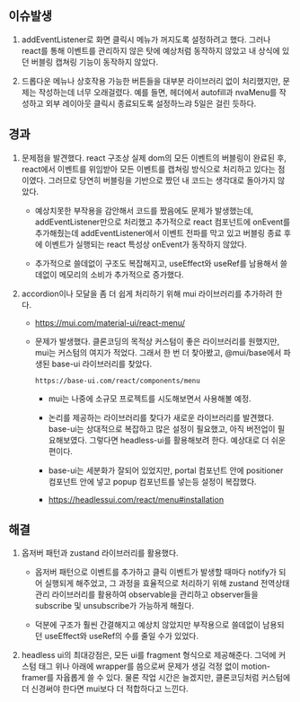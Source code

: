 ## 이슈발생

1. addEventListener로 화면 클릭시 메뉴가 꺼지도록 설정하려고 했다. 그러나 react를 통해 이벤트를 관리하지 않은 탓에 예상처럼 동작하지 않았고 내 상식에 있던 버블링 캡쳐링 기능이 동작하지 않았다.

2. 드롭다운 메뉴나 상호작용 가능한 버튼들을 대부분 라이브러리 없이 처리했지만, 문제는 작성하는데 너무 오래걸렸다. 예를 들면, 헤더에서 autofill과 nvaMenu를 작성하고 외부 레이아웃 클릭시 종료되도록 설정하느랴 5일은 걸린 듯하다.

## 경과

1.  문제점을 발견했다. react 구조상 실제 dom의 모든 이벤트의 버블링이 완료된 후, react에서 이벤트를 위임받아 모든 이벤트를 캡쳐링 방식으로 처리하고 있다는 점이였다. 그러므로 당연히 버블링을 기반으로 짰던 내 코드는 생각대로 돌아가지 않았다.

    - 예상치못한 부작용을 감안해서 코드를 짰음에도 문제가 발생했는데, addEventListener만으로 처리했고 추가적으로 react 컴포넌트에 onEvent를 추가해줬는데 addEventListener에서 이벤트 전파를 막고 있고 버블링 종료 후에 이벤트가 실행되는 react 특성상 onEvent가 동작하지 않았다.

    - 추가적으로 쓸데없이 구조도 복잡해지고, useEffect와 useRef를 남용해서 쓸데없이 메모리의 소비가 추가적으로 증가했다.

2.  accordion이나 모달을 좀 더 쉽게 처리하기 위해 mui 라이브러리를 추가하려 한다.

    - https://mui.com/material-ui/react-menu/

    - 문제가 발생했다. 클론코딩의 목적상 커스텀이 좋은 라이브러리를 원했지만, mui는 커스텀의 여지가 적었다. 그래서 한 번 더 찾아봤고, @mui/base에서 파생된 base-ui 라이브러리를 찾았다.

          https://base-ui.com/react/components/menu

      - mui는 나중에 소규모 프로젝트를 시도해보면서 사용해볼 예정.

      - 논리를 제공하는 라이브러리를 찾다가 새로운 라이브러리를 발견했다. base-ui는 상대적으로 복잡하고 많은 설정이 필요했고, 아직 버전업이 필요해보였다. 그렇다면 headless-ui를 활용해보려 한다. 예상대로 더 쉬운 편이다.

      - base-ui는 세분화가 잘되어 있었지만, portal 컴포넌트 안에 positioner 컴포넌트 안에 넣고 popup 컴포넌트를 넣는등 설정이 복잡했다.

      - https://headlessui.com/react/menu#installation

## 해결

1. 옵저버 패턴과 zustand 라이브러리를 활용했다.

   - 옵저버 패턴으로 이벤트를 추가하고 클릭 이벤트가 발생할 때마다 notify가 되어 실행되게 해주었고, 그 과정을 효율적으로 처리하기 위해 zustand 전역상태 관리 라이브러리를 활용하여 observable을 관리하고 observer들을 subscribe 및 unsubscribe가 가능하게 해줬다.

   - 덕분에 구조가 훨씬 간결해지고 예상치 않았지만 부작용으로 쓸데없이 남용되던 useEffect와 useRef의 수를 줄일 수가 있었다.

2. headless ui의 최대강점은, 모든 ui를 fragment 형식으로 제공해준다. 그덕에 커스텀 태그 위나 아래에 wrapper를 씀으로써 문제가 생길 걱정 없이 motion-framer를 자윱롭게 쓸 수 있다. 물론 작업 시간은 늘겠지만, 클론코딩처럼 커스텀에 더 신경써야 한다면 mui보다 더 적합하다고 느낀다.
